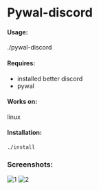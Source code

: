 # Pywal-discord

#### Usage: 
./pywal-discord
#### Requires: 
- installed better discord
- pywal
#### Works on: 
 linux
#### Installation:
```
./install
```
### Screenshots:
![1](https://github.com/FilipLitwora/pywal-discord/blob/master/screenshots/2020-03-18_14-27.png)
![2](https://github.com/FilipLitwora/pywal-discord/blob/master/screenshots/2020-03-18_14-28.png)
